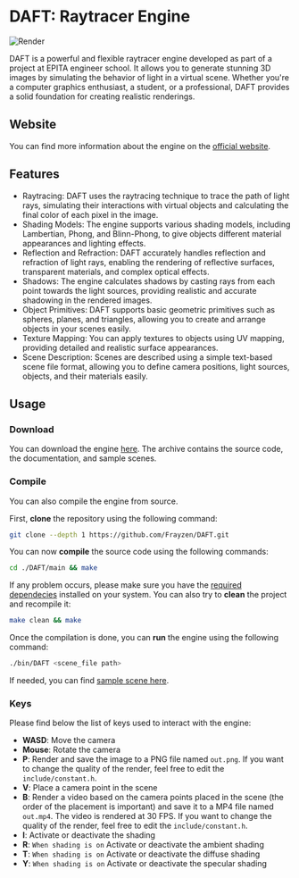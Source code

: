 # DAFT: Raytracer Engine
![Render](https://frayzen.github.io/DAFT/assets/img/test.png)

DAFT is a powerful and flexible raytracer engine developed as part of a project at EPITA engineer school. It allows you to generate stunning 3D images by simulating the behavior of light in a virtual scene. Whether you're a computer graphics enthusiast, a student, or a professional, DAFT provides a solid foundation for creating realistic renderings.

## Website
You can find more information about the engine on the [official website](https://frayzen.github.io/DAFT/).

## Features
* Raytracing: DAFT uses the raytracing technique to trace the path of light rays, simulating their interactions with virtual objects and calculating the final color of each pixel in the image.
* Shading Models: The engine supports various shading models, including Lambertian, Phong, and Blinn-Phong, to give objects different material appearances and lighting effects.
* Reflection and Refraction: DAFT accurately handles reflection and refraction of light rays, enabling the rendering of reflective surfaces, transparent materials, and complex optical effects.
* Shadows: The engine calculates shadows by casting rays from each point towards the light sources, providing realistic and accurate shadowing in the rendered images.
* Object Primitives: DAFT supports basic geometric primitives such as spheres, planes, and triangles, allowing you to create and arrange objects in your scenes easily.
* Texture Mapping: You can apply textures to objects using UV mapping, providing detailed and realistic surface appearances.
* Scene Description: Scenes are described using a simple text-based scene file format, allowing you to define camera positions, light sources, objects, and their materials easily.

## Usage
### Download
You can download the engine [here](https://frayzen.github.io/DAFT/#download). The archive contains the source code, the documentation, and sample scenes.

### Compile
You can also compile the engine from source.

First, **clone** the repository using the following command:
```bash
git clone --depth 1 https://github.com/Frayzen/DAFT.git
```
You can now **compile** the source code using the following commands:
```bash
cd ./DAFT/main && make
```
If any problem occurs, please make sure you have the [required dependecies](https://frayzen.github.io/DAFT/#dependecies) installed on your system. You can also try to **clean** the project and recompile it:
```bash
make clean && make
```
Once the compilation is done, you can **run** the engine using the following command:
```bash
./bin/DAFT <scene_file path>
```
If needed, you can find [sample scene here](https://frayzen.github.io/DAFT/#download).

### Keys
Please find below the list of keys used to interact with the engine:
* **WASD**: Move the camera
* **Mouse**: Rotate the camera
* **P**: Render and save the image to a PNG file named `out.png`. If you want to change the quality of the render, feel free to edit the `include/constant.h`.
* **V**: Place a camera point in the scene
* **B**: Render a video based on the camera points placed in the scene (the order of the placement is important) and save it to a MP4 file named `out.mp4`. The video is rendered at 30 FPS. If you want to change the quality of the render, feel free to edit the `include/constant.h`.
* **I**: Activate or deactivate the shading
* **R**: `When shading is on` Activate or deactivate the ambient shading
* **T**: `When shading is on` Activate or deactivate the diffuse shading
* **Y**: `When shading is on` Activate or deactivate the specular shading 